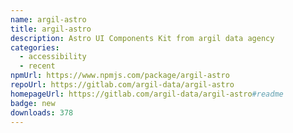 ```yaml
---
name: argil-astro
title: argil-astro
description: Astro UI Components Kit from argil data agency
categories:
  - accessibility
  - recent
npmUrl: https://www.npmjs.com/package/argil-astro
repoUrl: https://gitlab.com/argil-data/argil-astro
homepageUrl: https://gitlab.com/argil-data/argil-astro#readme
badge: new
downloads: 378
---
```

